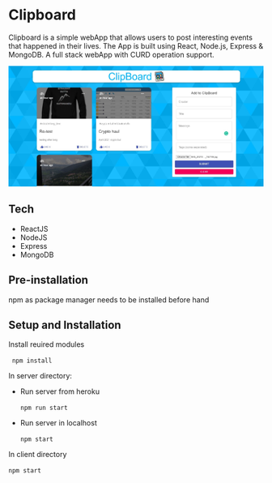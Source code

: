 # Clipboard

Clipboard is a simple webApp that allows users to post interesting events that happened in their lives.
The App is built using React, Node.js, Express & MongoDB. 
A full stack webApp with CURD operation support.

![screenshot](screenshots/ss.jpg)

## Tech
- ReactJS
- NodeJS
- Express
- MongoDB

## Pre-installation
npm as package manager needs to be installed before hand

## Setup and Installation
Install reuired modules

``` npm install```

In server directory: 
- Run server from heroku

  ``` npm run start ```
- Run server in localhost

  ``` npm start ```

In client directory

``` npm start ```



